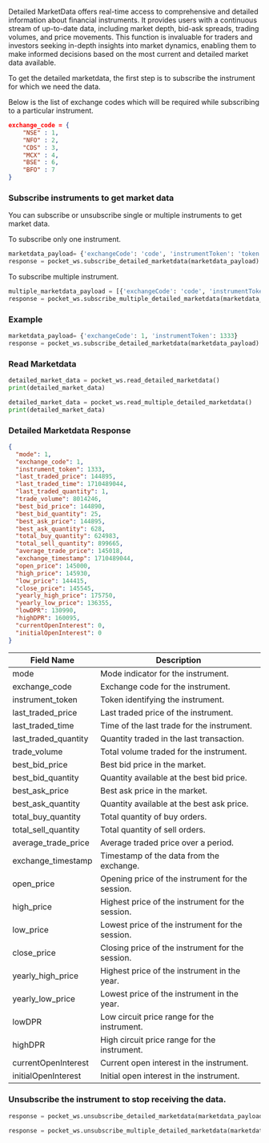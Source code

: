 Detailed MarketData offers real-time access to comprehensive and detailed information about financial instruments. It provides users with a continuous stream of up-to-date data, including market depth, bid-ask spreads, trading volumes, and price movements. This function is invaluable for traders and investors seeking in-depth insights into market dynamics, enabling them to make informed decisions based on the most current and detailed market data available.

To get the detailed marketdata, the first step is to subscribe the instrument for which we need the data.

Below is the list of exchange codes which will be required while subscribing to a particular instrument.
```json
exchange_code = {
    "NSE" : 1,
    "NFO" : 2,
    "CDS" : 3,
    "MCX" : 4,
    "BSE" : 6,
    "BFO" : 7
}
```

### Subscribe instruments to get market data
You can subscribe or unsubscribe single or multiple instruments to get market data.

To subscribe only one instrument.
```python
marketdata_payload= {'exchangeCode': 'code', 'instrumentToken': 'token'}
response = pocket_ws.subscribe_detailed_marketdata(marketdata_payload)
```

To subscribe multiple instrument.
```python
multiple_marketdata_payload = [{'exchangeCode': 'code', 'instrumentToken': 'token'},{'exchangeCode': 'code', 'instrumentToken': 'token'}.....]
response = pocket_ws.subscribe_multiple_detailed_marketdata(marketdata_payload)
```

### Example
```python
marketdata_payload= {'exchangeCode': 1, 'instrumentToken': 1333}
response = pocket_ws.subscribe_detailed_marketdata(marketdata_payload)
```


### Read Marketdata
```python
detailed_market_data = pocket_ws.read_detailed_marketdata()
print(detailed_market_data)
```

```python
detailed_market_data = pocket_ws.read_multiple_detailed_marketdata()
print(detailed_market_data)
```

### Detailed Marketdata Response
```json
{
  "mode": 1,
  "exchange_code": 1,
  "instrument_token": 1333,
  "last_traded_price": 144895,
  "last_traded_time": 1710489044,
  "last_traded_quantity": 1,
  "trade_volume": 8014246,
  "best_bid_price": 144890,
  "best_bid_quantity": 25,
  "best_ask_price": 144895,
  "best_ask_quantity": 628,
  "total_buy_quantity": 624983,
  "total_sell_quantity": 899665,
  "average_trade_price": 145018,
  "exchange_timestamp": 1710489044,
  "open_price": 145000,
  "high_price": 145930,
  "low_price": 144415,
  "close_price": 145545,
  "yearly_high_price": 175750,
  "yearly_low_price": 136355,
  "lowDPR": 130990,
  "highDPR": 160095,
  "currentOpenInterest": 0,
  "initialOpenInterest": 0
}
```

| Field Name            | Description                                          |
|-----------------------|------------------------------------------------------|
| mode                  | Mode indicator for the instrument.                   |
| exchange_code         | Exchange code for the instrument.                    |
| instrument_token      | Token identifying the instrument.                    |
| last_traded_price     | Last traded price of the instrument.                 |
| last_traded_time      | Time of the last trade for the instrument.           |
| last_traded_quantity  | Quantity traded in the last transaction.             |
| trade_volume          | Total volume traded for the instrument.              |
| best_bid_price        | Best bid price in the market.                        |
| best_bid_quantity     | Quantity available at the best bid price.            |
| best_ask_price        | Best ask price in the market.                        |
| best_ask_quantity     | Quantity available at the best ask price.            |
| total_buy_quantity    | Total quantity of buy orders.                        |
| total_sell_quantity   | Total quantity of sell orders.                       |
| average_trade_price   | Average traded price over a period.                  |
| exchange_timestamp    | Timestamp of the data from the exchange.             |
| open_price            | Opening price of the instrument for the session.     |
| high_price            | Highest price of the instrument for the session.     |
| low_price             | Lowest price of the instrument for the session.      |
| close_price           | Closing price of the instrument for the session.     |
| yearly_high_price     | Highest price of the instrument in the year.         |
| yearly_low_price      | Lowest price of the instrument in the year.          |
| lowDPR                | Low circuit price range for the instrument.          |
| highDPR               | High circuit price range for the instrument.         |
| currentOpenInterest   | Current open interest in the instrument.             |
| initialOpenInterest   | Initial open interest in the instrument.             |



### Unsubscribe the instrument to stop receiving the data.
```python
response = pocket_ws.unsubscribe_detailed_marketdata(marketdata_payload)
```

```python
response = pocket_ws.unsubscribe_multiple_detailed_marketdata(marketdata_payload)
```